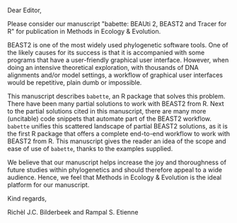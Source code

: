 Dear Editor,

Please consider our manuscript "babette: BEAUti 2, BEAST2 and Tracer for R" for 
publication in Methods in Ecology & Evolution.

BEAST2 is one of the most widely used phylogenetic software tools.
One of the likely causes for its success is that it is
accompanied with some programs that have a user-friendly graphical 
user interface. However, when doing an intensive theoretical exploration,
with thousands of DNA alignments and/or model settings, 
a workflow of graphical user interfaces would be repetitive,
plain dumb or impossible. 

This manuscript describes `babette`, an R package that solves this problem.
There have been many partial solutions to work with BEAST2 from R.
Next to the partial solutions cited in this manuscript, there are
many more (uncitable) code snippets that automate part of the BEAST2 workflow.
`babette` unifies this scattered landscape of partial BEAST2 solutions,
as it is the first R package that offers a complete end-to-end workflow
to work with BEAST2 from R. This manuscript gives the reader an
idea of the scope and ease of use of `babette`, thanks to the examples supplied.

We believe that our manuscript helps increase the joy 
and thoroughness of future studies within phylogenetics 
and should therefore appeal to a wide audience. 
Hence, we feel that Methods in Ecology & Evolution is 
the ideal platform for our manuscript.

Kind regards,

Richèl J.C. Bilderbeek and Rampal S. Etienne
